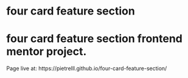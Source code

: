 # four card feature section
 <h1>four card feature section frontend mentor project.</h1> Page live at: https://pietrelll.github.io/four-card-feature-section/ 
 
